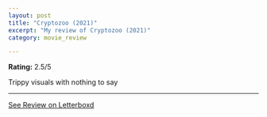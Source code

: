 ```yaml
---
layout: post
title: "Cryptozoo (2021)"
excerpt: "My review of Cryptozoo (2021)"
category: movie_review

---
```


**Rating:** 2.5/5

Trippy visuals with nothing to say

<hr>

[See Review on Letterboxd](https://boxd.it/2GKLZh)
